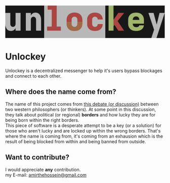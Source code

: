 <p align="center"><img maxwidth=250 src="./graphics/unlockey_logo.png"></p>

# Unlockey

Unlockey is a decentralized messenger to help it's users bypass blockages and
connect to each other.

## Where does the name come from?

The name of this project comes from
[this debate (or discussion)](https://youtu.be/PqpYxD71hJU) between two western
philosophers (or thinkers). At some point in this discussion, they talk about
political (or regional) **borders** and how lucky they are for being born within
the right borders.<br>
This piece of software is a desperate attempt to be a key (or a solution) for
those who aren't lucky and are locked up within the wrong borders. That's where
the name is coming from, it's coming from an exhausion which is the result of
being blocked from within and being banned from outside.

## Want to contribute?

I would appreciate **any** contribution.<br>
my E-mail: amirthehossein@gmail.com
